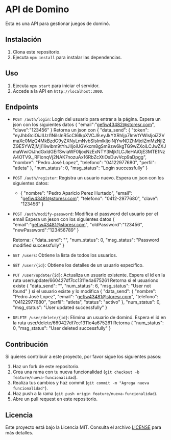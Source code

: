 # API de Domino

Esta es una API para gestionar juegos de dominó.

## Instalación

1. Clona este repositorio.
2. Ejecuta `npm install` para instalar las dependencias.

## Uso

1. Ejecuta `npm start` para iniciar el servidor.
2. Accede a la API en `http://localhost:3000`.

## Endpoints

- `POST /auth/login`: Login del usuario para entrar a la página.
   Espera un json con los siguientes datos
      {
      "email":"gefiw43482@storesr.com",
      "clave":"123456"
      }
   Retorna un json con 
       {
         "data_send": {
            "token": "eyJhbGciOiJIUzI1NiIsInR5cCI6IkpXVCJ9.eyJkYXRhIjp7ImVtYWlsIjoiZ2VmaXc0MzQ4MkBzdG9yZXNyLmNvbSIsImlkIjoiNjYwNDZhMjdiZmMzNjI2ZGE5YWZjMjI1Iiwibm9tYnJlIjoiUGVkcm8gSm9zw6kgTG9wZXoiLCJwZXJmaWwiOiJhdGxldGEifSwiaWF0IjoxNzExNTY3Mjk1LCJleHAiOjE3MTE1NzA4OTV9._RFionqVj2NAK7nozuAx16RbZcXtiOsDuvVcp9aDpgg",
            "nombre": "Pedro José Lopez",
            "telefono": "04122977680",
            "perfil": "atleta"
         },
         "num_status": 0,
         "msg_status": "Login successfully"
       }  
- `POST /auth/register`: Registra un usuario nuevo.
   Espera un json con los siguientes datos:
   -  {
      "nombre": "Pedro Aparicio Perez Hurtado",
      "email": "gefiw43481@storesr.com",
      "telefono": "0412-2977680", 
      "clave": "123456"
      }
- `POST /auth/modify-password`: Modifica el password del usuario por el email
   Espera un jeson con los siguientes datos
       {
         "email":"gefiw43481@storesr.com",
         "oldPassword":"123456",
         "newPassword":"123456789"
       }     

   Retorna: 
      {
         "data_send": "",
         "num_status": 0,
         "msg_status": "Password modified successfully"
      }    
- `GET /users`: Obtiene la lista de todos los usuarios.      
- `GET /user/{id}`: Obtiene los detalles de un usuario específico.
- `PUT /user/update/{id}`: Actualiza un usuario existente.
      Espera el id en la ruta
         user/update/660427df7cc1311e4a675261
      Retorna
         si el usuariono existe
         {
            "data_send": "",
            "num_status": 6,
            "msg_status": "User not found"
         }
         si el usuario existe y lo modifica
         {
            "data_send": {
               "nombre": "Pedro José Lopez",
               "email": "gefiw43481@storesr.com",
               "telefono": "04122977680",
               "perfil": "atleta",
               "status": "activo"
            },
            "num_status": 0,
            "msg_status": "User updated successfully"
         }
- `DELETE /user/delete/{id}`: Elimina un usuario de dominó.
      Espera el id en la ruta
         user/delete/660427df7cc1311e4a675261
      Retorna
         {
            "num_status": 0,
            "msg_status": "User deleted successfully"
         }  
## Contribución

Si quieres contribuir a este proyecto, por favor sigue los siguientes pasos:

1. Haz un fork de este repositorio.
2. Crea una rama con tu nueva funcionalidad (`git checkout -b feature/nueva-funcionalidad`).
3. Realiza tus cambios y haz commit (`git commit -m "Agrega nueva funcionalidad"`).
4. Haz push a la rama (`git push origin feature/nueva-funcionalidad`).
5. Abre un pull request en este repositorio.

## Licencia

Este proyecto está bajo la Licencia MIT. Consulta el archivo [LICENSE](./LICENSE) para más detalles.